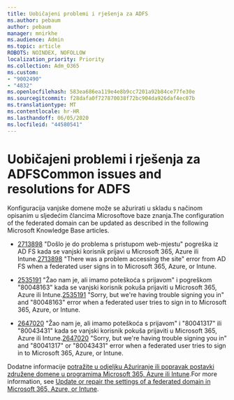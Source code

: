 ```yaml
---
title: Uobičajeni problemi i rješenja za ADFS
ms.author: pebaum
author: pebaum
manager: mnirkhe
ms.audience: Admin
ms.topic: article
ROBOTS: NOINDEX, NOFOLLOW
localization_priority: Priority
ms.collection: Adm_O365
ms.custom:
- "9002490"
- "4832"
ms.openlocfilehash: 583ea686ea119e4e8b9cc7201a92b84ce77fe30e
ms.sourcegitcommit: f28dafa0f727870038f72bc904da926daf4ec07b
ms.translationtype: MT
ms.contentlocale: hr-HR
ms.lasthandoff: 06/05/2020
ms.locfileid: "44580541"
---
```

# <a name="common-issues-and-resolutions-for-adfs"></a><span data-ttu-id="4c3de-102">Uobičajeni problemi i rješenja za ADFS</span><span class="sxs-lookup"><span data-stu-id="4c3de-102">Common issues and resolutions for ADFS</span></span>

<span data-ttu-id="4c3de-103">Konfiguracija vanjske domene može se ažurirati u skladu s načinom opisanim u sljedećim člancima Microsoftove baze znanja.</span><span class="sxs-lookup"><span data-stu-id="4c3de-103">The configuration of the federated domain can be updated as described in the following Microsoft Knowledge Base articles.</span></span>

- <span data-ttu-id="4c3de-104">[2713898](https://support.microsoft.com/help/2713898) "Došlo je do problema s pristupom web-mjestu" pogreška iz AD FS kada se vanjski korisnik prijavi u Microsoft 365, Azure ili Intune.</span><span class="sxs-lookup"><span data-stu-id="4c3de-104">[2713898](https://support.microsoft.com/help/2713898)  "There was a problem accessing the site" error from AD FS when a federated user signs in to Microsoft 365, Azure, or Intune.</span></span>

- <span data-ttu-id="4c3de-105">[2535191](https://support.microsoft.com/help/2535191) "Žao nam je, ali imamo poteškoća s prijavom" i pogreškom "80048163" kada se vanjski korisnik pokuša prijaviti u Microsoft 365, Azure ili Intune.</span><span class="sxs-lookup"><span data-stu-id="4c3de-105">[2535191](https://support.microsoft.com/help/2535191) "Sorry, but we're having trouble signing you in" and "80048163" error when a federated user tries to sign in to Microsoft 365, Azure, or Intune.</span></span>

- <span data-ttu-id="4c3de-106">[2647020](https://support.microsoft.com/help/2647020) "Žao nam je, ali imamo poteškoća s prijavom" i "80041317" ili "80043431" kada se vanjski korisnik pokuša prijaviti u Microsoft 365, Azure ili Intune.</span><span class="sxs-lookup"><span data-stu-id="4c3de-106">[2647020](https://support.microsoft.com/help/2647020)   "Sorry, but we're having trouble signing you in" and "80041317" or "80043431" error when a federated user tries to sign in to Microsoft 365, Azure, or Intune.</span></span>

<span data-ttu-id="4c3de-107">Dodatne informacije [potražite u odjeljku Ažuriranje ili popravak postavki združene domene u programima Microsoft 365, Azure ili Intune](https://docs.microsoft.com/office365/troubleshoot/active-directory/update-federated-domain-office-365).</span><span class="sxs-lookup"><span data-stu-id="4c3de-107">For more information, see [Update or repair the settings of a federated domain in Microsoft 365, Azure, or Intune](https://docs.microsoft.com/office365/troubleshoot/active-directory/update-federated-domain-office-365).</span></span>
